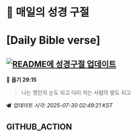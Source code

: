 # 🙏 매일의 성경 구절
# [Daily Bible verse]
## [![README에 성경구절 업데이트](https://github.com/DONGSUKA/first_test/actions/workflows/update-readme-bible.yml/badge.svg)](https://github.com/DONGSUKA/first_test/actions/workflows/update-readme-bible.yml)
<!-- START_BIBLE_VERSE -->
📖 **욥기 29:15**
> 나는 맹인의 눈도 되고 다리 저는 사람의 발도 되고

🕊️ _업데이트 시각: 2025-07-30 02:49:21 KST_
  <!-- END_BIBLE_VERSE -->
## GITHUB_ACTION
